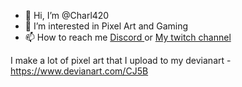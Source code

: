 - 👋 Hi, I’m @Charl420
- 👀 I’m interested in Pixel Art and Gaming
- 📫 How to reach me <a href="https://discord.gg/b7wYtUHzdX"> Discord </a> or <a href="https://www.twitch.tv/omegavortex8"> My twitch channel </a>

I make a lot of pixel art that I upload to my devianart - https://www.devianart.com/CJ5B
